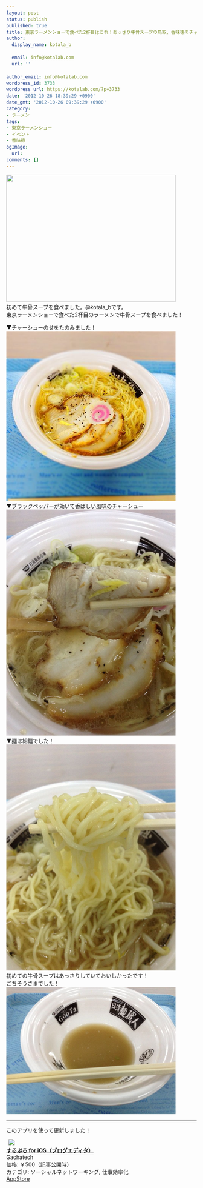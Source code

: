```yaml
---
layout: post
status: publish
published: true
title: 東京ラーメンショーで食べた2杯目はこれ！あっさり牛骨スープの鳥取、香味徳のチャーシューのせを食べた！
author:
  display_name: kotala_b

  email: info@kotalab.com
  url: ''

author_email: info@kotalab.com
wordpress_id: 3733
wordpress_url: https://kotalab.com/?p=3733
date: '2012-10-26 18:39:29 +0900'
date_gmt: '2012-10-26 09:39:29 +0900'
category:
- ラーメン
tags:
- 東京ラーメンショー
- イベント
- 香味徳
ogImage:
  url:
comments: []
---
```

<p><img alt="" src="/wp-content/uploads/slooProImg_20121026183926.jpg" width="448" height="336" /><br />
初めて牛骨スープを食べました。@kotala_bです。<br />
東京ラーメンショーで食べた2杯目のラーメンで牛骨スープを食べました！<br />
</p>
<!--more-->
<p>▼チャーシューのせをたのみました！<br />
<img alt="" src="/wp-content/uploads/slooProImg_20121026183925.jpg" width="448" height="448" /><br />
▼ブラックペッパーが効いて香ばしい風味のチャーシュー<br />
<img alt="" src="/wp-content/uploads/slooProImg_20121026183923.jpg" width="448" height="597" /><br />
▼麺は細麺でした！<br />
<img alt="" src="/wp-content/uploads/slooProImg_20121026183921.jpg" width="448" height="597" /><br />
初めての牛骨スープはあっさりしていておいしかったです！<br />
ごちそうさまでした！<br />
<img alt="" src="/wp-content/uploads/slooProImg_20121026183919.jpg" width="448" height="336" /></p>
<hr>
<p>このアプリを使って更新しました！</p>
<div class="applink">
<div class="applinkimg"><a href="https://itunes.apple.com/jp/app/surupuro-for-ios-buroguedita/id436676299?mt=8&uo=4&at=10l4yU" rel="nofollow" target="_blank"><img hspace="6" src="http://a719.phobos.apple.com/us/r30/Purple/v4/65/cb/b3/65cbb3f2-2ee6-e256-dfc6-a3d0a71164a5/mzl.rsnfterj.jpg" width="80" /></a></div>
<div class="applinktext">
<div class="applinktitle"><strong><a href="https://itunes.apple.com/jp/app/surupuro-for-ios-buroguedita/id436676299?mt=8&uo=4&at=10l4yU" rel="nofollow" target="_blank">するぷろ for iOS（ブログエディタ）</a></strong></div>
<div class="applinkinfo">Gachatech</div>
<div class="applinkinfo">価格: ￥500（記事公開時）</div>
<div class="applinkinfo">カテゴリ: ソーシャルネットワーキング, 仕事効率化</div>
</div>
<div class="clear"></div>
<div class="appstorelink"><a href="https://itunes.apple.com/jp/app/surupuro-for-ios-buroguedita/id436676299?mt=8&uo=4&at=10l4yU" rel="nofollow" target="_blank">AppStore</a></div>
</div>
